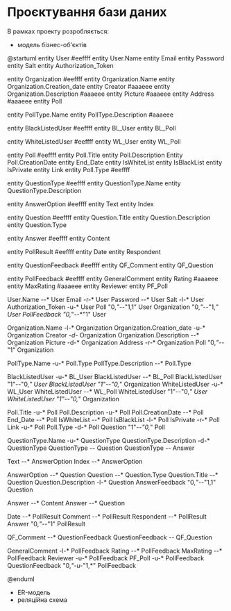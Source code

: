 # Проєктування бази даних

В рамках проекту розробляється: 
- модель бізнес-об'єктів 

@startuml
entity User #eeffff
entity User.Name 
entity Email
entity Password
entity Salt
entity Authorization_Token

entity Organization #eeffff
entity Organization.Name
entity Organization.Creation_date
entity Creator #aaaeee
entity Organization.Description #aaaeee
entity Picture #aaaeee 
entity Address #aaaeee
entity Poll

entity PollType.Name
entity PollType.Description #aaaeee

entity BlackListedUser #eeffff
entity BL_User
entity BL_Poll 

entity WhiteListedUser #eeffff
entity WL_User
entity WL_Poll 

entity Poll #eeffff
entity Poll.Title
entity Poll.Description
Entity Poll.CreationDate
entity End_Date
entity IsWhiteList
entity IsBlackList
entity IsPrivate
entity Link
entity Poll.Type #eeffff


entity QuestionType #eeffff
entity QuestionType.Name
entity QuestionType.Description

entity AnswerOption #eeffff
entity Text
entity Index

entity Question #eeffff
entity Question.Title
entity Question.Description
entity Question.Type


entity Answer #eeffff
entity Content

entity PollResult #eeffff
entity Date
entity Respondent


entity QuestionFeedback #eeffff
entity QF_Comment
entity QF_Question

entity PollFeedback #eeffff
entity GeneralComment
entity Rating #aaaeee
entity MaxRating #aaaeee
entity Reviewer
entity PF_Poll



User.Name --* User
Email -r-* User
Password --* User
Salt -l-* User
Authorization_Token -u-* User
Poll "0,*"--*"1,1" User
Organization "0,*"--*"1,*" User
PollFeedback "0,*"--*"1" User

Organization.Name -l-* Organization
Organization.Creation_date -u-* Organization
Creator *-d-* Organization
Organization.Description --* Organization
Picture -d-* Organization
Address -r-* Organization
Poll "0,*"--*"1" Organization

PollType.Name -u-* Poll.Type
PollType.Description --* Poll.Type

BlackListedUser -u-* BL_User
BlackListedUser --* BL_Poll
BlackListedUser "1"--"0,*" User
BlackListedUser "1"--"0,*" Organization
WhiteListedUser -u-* WL_User
WhiteListedUser --* WL_Poll
WhiteListedUser "1"--"0,*" User
WhiteListedUser "1"--"0,*" Organization

Poll.Title -u-* Poll
Poll.Description -u-* Poll
Poll.CreationDate --* Poll
End_Date --* Poll
IsWhiteList --* Poll
IsBlackList -l-* Poll
IsPrivate -r-* Poll
Link -u-* Poll
Poll.Type -d-* Poll
Question "1"--*"0,*" Poll

QuestionType.Name -u-* QuestionType 
QuestionType.Description -d-* QuestionType
QuestionType -- Question
QuestionType -- Answer

Text --* AnswerOption
Index --* AnswerOption

AnswerOption --* Question
Question --* Question.Type
Question.Title --* Question
Question.Description -l-* Question
AnswerFeedback "0,*"--*"1,1" Question

Answer --* Content
Answer --* Question

Date --* PollResult
Comment --* PollResult
Respondent --* PollResult
Answer "0,*"--*"1" PollResult

QF_Comment --* QuestionFeedback
QuestionFeedback *--* QF_Question

GeneralComment -l-* PollFeedback
Rating --* PollFeedback
MaxRating --* PollFeedback
Reviewer -u-* PollFeedback
PF_Poll -u-* PollFeedback
QuestionFeedback "0,*"-u-*"1,*" PollFeedback

@enduml

- ER-модель
- реляційна схема


